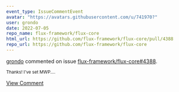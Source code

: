 ```yaml
---
event_type: IssueCommentEvent
avatar: "https://avatars.githubusercontent.com/u/741970?"
user: grondo
date: 2022-07-05
repo_name: flux-framework/flux-core
html_url: https://github.com/flux-framework/flux-core/pull/4388
repo_url: https://github.com/flux-framework/flux-core
---
```


<a href='https://github.com/grondo' target='_blank'>grondo</a> commented on issue <a href='https://github.com/flux-framework/flux-core/pull/4388' target='_blank'>flux-framework/flux-core#4388</a>.

<small>Thanks! I've set MWP....</small>

<a href='https://github.com/flux-framework/flux-core/pull/4388' target='_blank'>View Comment</a>